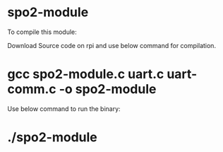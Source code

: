 # spo2-module

To compile this module:

Download Source code on rpi and use below command for compilation.

# gcc spo2-module.c uart.c uart-comm.c -o spo2-module

Use below command to run the binary:

# ./spo2-module
